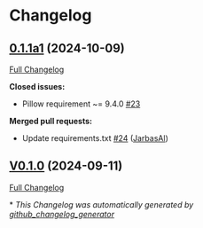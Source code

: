 # Changelog

## [0.1.1a1](https://github.com/OpenVoiceOS/ovos-PHAL-plugin-oauth/tree/0.1.1a1) (2024-10-09)

[Full Changelog](https://github.com/OpenVoiceOS/ovos-PHAL-plugin-oauth/compare/V0.1.0...0.1.1a1)

**Closed issues:**

- Pillow requirement ~= 9.4.0 [\#23](https://github.com/OpenVoiceOS/ovos-PHAL-plugin-oauth/issues/23)

**Merged pull requests:**

- Update requirements.txt [\#24](https://github.com/OpenVoiceOS/ovos-PHAL-plugin-oauth/pull/24) ([JarbasAl](https://github.com/JarbasAl))

## [V0.1.0](https://github.com/OpenVoiceOS/ovos-PHAL-plugin-oauth/tree/V0.1.0) (2024-09-11)

[Full Changelog](https://github.com/OpenVoiceOS/ovos-PHAL-plugin-oauth/compare/0.1.0...V0.1.0)



\* *This Changelog was automatically generated by [github_changelog_generator](https://github.com/github-changelog-generator/github-changelog-generator)*
